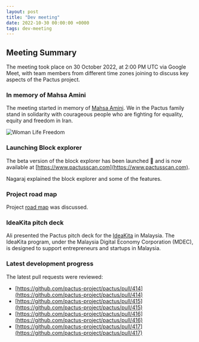 ```yaml
---
layout: post
title: "Dev meeting"
date: 2022-10-30 00:00:00 +0000
tags: dev-meeting
---
```


## Meeting Summary

The meeting took place on 30 October 2022, at 2:00 PM UTC via Google Meet,
with team members from different time zones joining to discuss key aspects of the Pactus project.

### In memory of Mahsa Amini

The meeting started in memory of [Mahsa Amini](https://en.wikipedia.org/wiki/Death_of_Mahsa_Amini).
We in the Pactus family stand in solidarity with courageous people who are fighting for equality, equity and freedom in Iran.

![Woman Life Freedom](/blog/images/2022-10-30-dev-meeting/women_life_freedom.png)

### Launching Block explorer

The beta version of the block explorer has been launched 🚀 and is now available at
[https://www.pactusscan.com](https://www.pactusscan.com).

Nagaraj explained the block explorer and some of the features.

### Project road map

Project [road map](https://pactus.org/about/roadmap/) was discussed.

### IdeaKita pitch deck

Ali presented the Pactus pitch deck for the [IdeaKita](https://mdec.my/ideakita/) in Malaysia.
The IdeaKita program, under the Malaysia Digital Economy Corporation (MDEC), is designed to
support entrepreneurs and startups in Malaysia.

### Latest development progress

The latest pull requests were reviewed:

- [https://github.com/pactus-project/pactus/pull/414](https://github.com/pactus-project/pactus/pull/414)
- [https://github.com/pactus-project/pactus/pull/415](https://github.com/pactus-project/pactus/pull/415)
- [https://github.com/pactus-project/pactus/pull/416](https://github.com/pactus-project/pactus/pull/416)
- [https://github.com/pactus-project/pactus/pull/417](https://github.com/pactus-project/pactus/pull/417)
